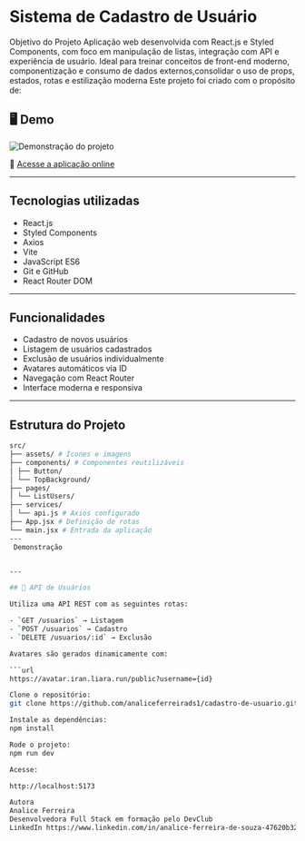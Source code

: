 
# Sistema de  Cadastro de Usuário 

Objetivo do Projeto
Aplicação web desenvolvida com React.js e Styled Components, com foco em manipulação de listas, integração com API e experiência de usuário. 
Ideal para treinar conceitos de front-end moderno, componentização e consumo de dados externos,consolidar o uso de props, estados, rotas e estilização moderna
Este projeto foi criado com o propósito de:

## 🖥️ Demo

![Demonstração do projeto](assets/demo.gif)

🔗
[Acesse a aplicação online](https://cadastro-de-usuario-v25r.vercel.app)

---

##  Tecnologias utilizadas

- React.js  
- Styled Components 
- Axios
- Vite 
- JavaScript ES6  
- Git e GitHub
- React Router DOM  

---


## Funcionalidades

-  Cadastro de novos usuários  
-  Listagem de usuários cadastrados  
-  Exclusão de usuários individualmente  
-  Avatares automáticos via ID  
-  Navegação com React Router  
-  Interface moderna e responsiva 

---

## Estrutura do Projeto

```bash
src/
├── assets/ # Ícones e imagens
├── components/ # Componentes reutilizáveis
│ ├── Button/
│ └── TopBackground/
├── pages/
│ └── ListUsers/
├── services/
│ └── api.js # Axios configurado
├── App.jsx # Definição de rotas
└── main.jsx # Entrada da aplicação
---
 Demonstração


---

## 🔗 API de Usuários

Utiliza uma API REST com as seguintes rotas:

- `GET /usuarios` → Listagem  
- `POST /usuarios` → Cadastro  
- `DELETE /usuarios/:id` → Exclusão  

Avatares são gerados dinamicamente com:

```url
https://avatar.iran.liara.run/public?username={id}

Clone o repositório:
git clone https://github.com/analiceferreirads1/cadastro-de-usuario.git

Instale as dependências:
npm install

Rode o projeto:
npm run dev

Acesse:

http://localhost:5173

Autora
Analice Ferreira
Desenvolvedora Full Stack em formação pelo DevClub
LinkedIn https://www.linkedin.com/in/analice-ferreira-de-souza-47620b32b/| GitHub https://github.com/analiceferreirads1